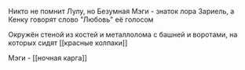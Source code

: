Никто не помнит Лулу, но Безумная Мэги - знаток лора Зариель, а Кенку говорят слово "Любовь" её голосом

Окружён стеной из костей и металлолома с башней и воротами, на которых сидят [[красные колпаки]]

Мэги - [[ночная карга]]